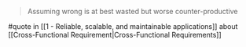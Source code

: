 > Assuming wrong is at best wasted but worse counter-productive

#quote in [[1 - Reliable, scalable, and maintainable applications]] about [[Cross-Functional Requirement|Cross-Functional Requirements]]